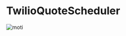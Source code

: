 # TwilioQuoteScheduler

![moti](https://github.com/SkillSkullCrasher/TwilioQuoteScheduler/assets/144479723/7d2e13a3-248f-4b7d-b01b-cc507c09a4ee)
